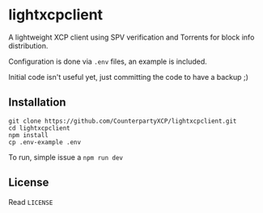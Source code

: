 # lightxcpclient

A lightweight XCP client using SPV verification and Torrents for block info distribution.

Configuration is done via `.env` files, an example is included.

Initial code isn't useful yet, just committing the code to have a backup ;)

## Installation

```
git clone https://github.com/CounterpartyXCP/lightxcpclient.git
cd lightxcpclient
npm install
cp .env-example .env
```

To run, simple issue a `npm run dev`

## License

Read `LICENSE`
